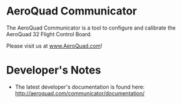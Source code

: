 AeroQuad Communicator
=====================

The AeroQuad Communicator is a tool to configure and calibrate the AeroQuad 32 Flight Control Board.

Please visit us at www.AeroQuad.com!

# Developer's Notes
 * The latest developer's documentation is found here: http://aeroquad.com/communicator/documentation/
